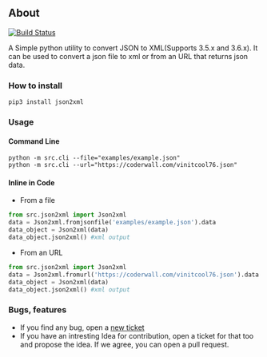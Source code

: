 ## About

[![Build Status](https://travis-ci.org/vinitkumar/json2xml.svg?branch=master)](https://travis-ci.org/vinitkumar/json2xml)

A Simple python utility to convert JSON to XML(Supports 3.5.x and 3.6.x).
It can be used to convert a json file to xml or from an URL that returns json data.

### How to install

```
pip3 install json2xml
```

### Usage

#### Command Line

```
python -m src.cli --file="examples/example.json"
python -m src.cli --url="https://coderwall.com/vinitcool76.json"
```

#### Inline in Code

- From a file

```python
from src.json2xml import Json2xml
data = Json2xml.fromjsonfile('examples/example.json').data
data_object = Json2xml(data)
data_object.json2xml() #xml output
```

- From an URL

```python
from src.json2xml import Json2xml
data = Json2xml.fromurl('https://coderwall.com/vinitcool76.json').data
data_object = Json2xml(data)
data_object.json2xml() #xml output
```


### Bugs, features

- If you find any bug, open a [new ticket](https://github.com/vinitkumar/json2xml/issues/new)
- If you have an intresting Idea for contribution, open a ticket for that too and propose the idea. If we agree, you can open a pull request.
